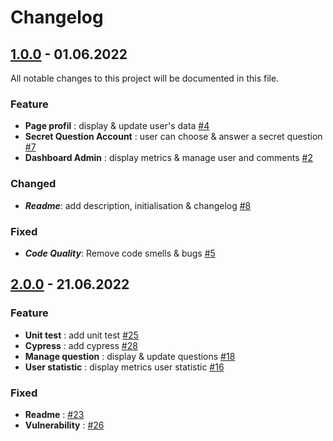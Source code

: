 # Changelog

## [1.0.0](https://github.com/PierrePocheron/Subarashii-FrontEnd/releases/tag/1.0.0) - 01.06.2022
All notable changes to this project will be documented in this file.


### Feature
- **Page profil** : display & update user's data [#4](https://github.com/PierrePocheron/Subarashii-FrontEnd/issues/4)
- **Secret Question Account** : user can choose & answer a secret question [#7](https://github.com/PierrePocheron/Subarashii-FrontEnd/issues/7)
- **Dashboard Admin** : display metrics & manage user and comments [#2](https://github.com/PierrePocheron/Subarashii-FrontEnd/issues/2)

### Changed 
- ***Readme***: add description, initialisation & changelog [#8](https://github.com/PierrePocheron/Subarashii-FrontEnd/issues/8)

### Fixed
- ***Code Quality***: Remove code smells & bugs [#5](https://github.com/PierrePocheron/Subarashii-FrontEnd/issues/5)

## [2.0.0](https://github.com/PierrePocheron/Subarashii-FrontEnd/releases/tag/2.0.0) - 21.06.2022

### Feature
- **Unit test** : add unit test [#25](https://github.com/PierrePocheron/Subarashii-FrontEnd/issues/25)
- **Cypress** : add cypress [#28](https://github.com/PierrePocheron/Subarashii-FrontEnd/issues/28)
- **Manage question** : display & update questions [#18](https://github.com/PierrePocheron/Subarashii-FrontEnd/issues/18)
- **User statistic** : display metrics user statistic [#16](https://github.com/PierrePocheron/Subarashii-FrontEnd/issues/16)

### Fixed
- **Readme** : [#23](https://github.com/PierrePocheron/Subarashii-FrontEnd/issues/23)
- **Vulnerability** : [#26](https://github.com/PierrePocheron/Subarashii-FrontEnd/issues/26)
